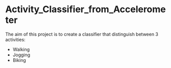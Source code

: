 # Activity_Classifier_from_Accelerometer
The aim of this project is to create a classifier that distinguish between 3 activities:

* Walking
* Jogging
* Biking
